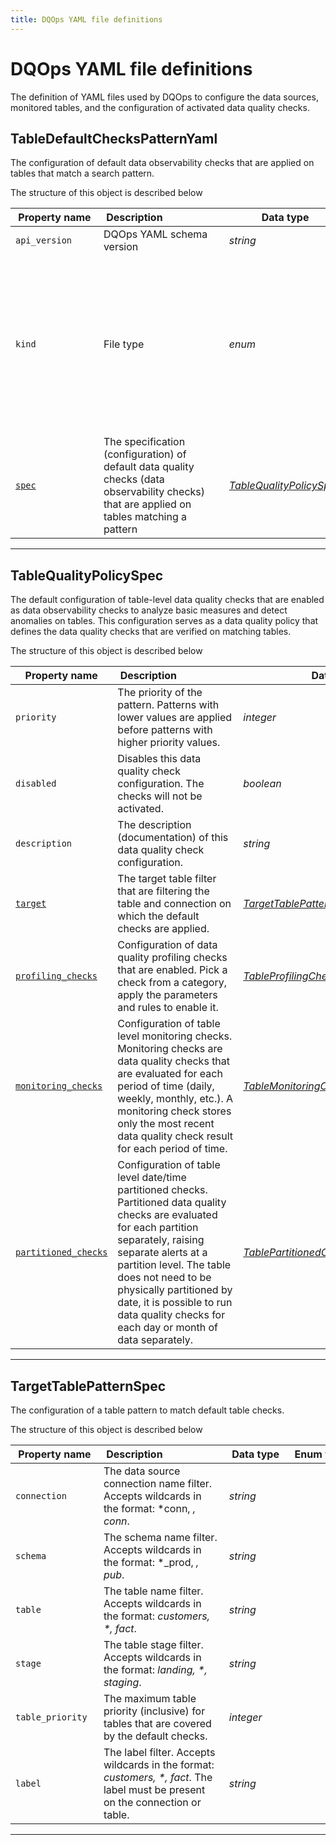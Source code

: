 ```yaml
---
title: DQOps YAML file definitions
---
```

# DQOps YAML file definitions
The definition of YAML files used by DQOps to configure the data sources, monitored tables, and the configuration of activated data quality checks.


## TableDefaultChecksPatternYaml
The configuration of default data observability checks that are applied on tables that match a search pattern.


The structure of this object is described below

|&nbsp;Property&nbsp;name&nbsp;|&nbsp;Description&nbsp;&nbsp;&nbsp;&nbsp;&nbsp;&nbsp;&nbsp;&nbsp;&nbsp;&nbsp;&nbsp;&nbsp;&nbsp;&nbsp;&nbsp;&nbsp;&nbsp;&nbsp;&nbsp;&nbsp;&nbsp;|&nbsp;Data&nbsp;type&nbsp;|&nbsp;Enum&nbsp;values&nbsp;|&nbsp;Default&nbsp;value&nbsp;|&nbsp;Sample&nbsp;values&nbsp;|
|---------------|---------------------------------|-----------|-------------|---------------|---------------|
|<span class="no-wrap-code ">`api_version`</span>|DQOps YAML schema version|*string*| |dqo/v1| |
|<span class="no-wrap-code ">`kind`</span>|File type|*enum*|*source*<br/>*table*<br/>*sensor*<br/>*provider_sensor*<br/>*rule*<br/>*check*<br/>*settings*<br/>*file_index*<br/>*dashboards*<br/>*default_schedules*<br/>*default_checks*<br/>*default_table_checks*<br/>*default_column_checks*<br/>*default_notifications*<br/>|default_table_checks| |
|<span class="no-wrap-code ">[`spec`](./TableDefaultChecksPatternYaml.md#tablequalitypolicyspec)</span>|The specification (configuration) of default data quality checks (data observability checks) that are applied on tables matching a pattern|*[TableQualityPolicySpec](./TableDefaultChecksPatternYaml.md#tablequalitypolicyspec)*| | | |



___

## TableQualityPolicySpec
The default configuration of table-level data quality checks that are enabled as data observability checks to analyze basic measures and detect anomalies on tables.
 This configuration serves as a data quality policy that defines the data quality checks that are verified on matching tables.


The structure of this object is described below

|&nbsp;Property&nbsp;name&nbsp;|&nbsp;Description&nbsp;&nbsp;&nbsp;&nbsp;&nbsp;&nbsp;&nbsp;&nbsp;&nbsp;&nbsp;&nbsp;&nbsp;&nbsp;&nbsp;&nbsp;&nbsp;&nbsp;&nbsp;&nbsp;&nbsp;&nbsp;|&nbsp;Data&nbsp;type&nbsp;|&nbsp;Enum&nbsp;values&nbsp;|&nbsp;Default&nbsp;value&nbsp;|&nbsp;Sample&nbsp;values&nbsp;|
|---------------|---------------------------------|-----------|-------------|---------------|---------------|
|<span class="no-wrap-code ">`priority`</span>|The priority of the pattern. Patterns with lower values are applied before patterns with higher priority values.|*integer*| | | |
|<span class="no-wrap-code ">`disabled`</span>|Disables this data quality check configuration. The checks will not be activated.|*boolean*| | | |
|<span class="no-wrap-code ">`description`</span>|The description (documentation) of this data quality check configuration.|*string*| | | |
|<span class="no-wrap-code ">[`target`](./TableDefaultChecksPatternYaml.md#targettablepatternspec)</span>|The target table filter that are filtering the table and connection on which the default checks are applied.|*[TargetTablePatternSpec](./TableDefaultChecksPatternYaml.md#targettablepatternspec)*| | | |
|<span class="no-wrap-code ">[`profiling_checks`](./profiling/table-profiling-checks.md#tableprofilingcheckcategoriesspec)</span>|Configuration of data quality profiling checks that are enabled. Pick a check from a category, apply the parameters and rules to enable it.|*[TableProfilingCheckCategoriesSpec](./profiling/table-profiling-checks.md#tableprofilingcheckcategoriesspec)*| | | |
|<span class="no-wrap-code ">[`monitoring_checks`](./TableYaml.md#tablemonitoringcheckcategoriesspec)</span>|Configuration of table level monitoring checks. Monitoring checks are data quality checks that are evaluated for each period of time (daily, weekly, monthly, etc.). A monitoring check stores only the most recent data quality check result for each period of time.|*[TableMonitoringCheckCategoriesSpec](./TableYaml.md#tablemonitoringcheckcategoriesspec)*| | | |
|<span class="no-wrap-code ">[`partitioned_checks`](./TableYaml.md#tablepartitionedcheckcategoriesspec)</span>|Configuration of table level date/time partitioned checks. Partitioned data quality checks are evaluated for each partition separately, raising separate alerts at a partition level. The table does not need to be physically partitioned by date, it is possible to run data quality checks for each day or month of data separately.|*[TablePartitionedCheckCategoriesSpec](./TableYaml.md#tablepartitionedcheckcategoriesspec)*| | | |



___

## TargetTablePatternSpec
The configuration of a table pattern to match default table checks.


The structure of this object is described below

|&nbsp;Property&nbsp;name&nbsp;|&nbsp;Description&nbsp;&nbsp;&nbsp;&nbsp;&nbsp;&nbsp;&nbsp;&nbsp;&nbsp;&nbsp;&nbsp;&nbsp;&nbsp;&nbsp;&nbsp;&nbsp;&nbsp;&nbsp;&nbsp;&nbsp;&nbsp;|&nbsp;Data&nbsp;type&nbsp;|&nbsp;Enum&nbsp;values&nbsp;|&nbsp;Default&nbsp;value&nbsp;|&nbsp;Sample&nbsp;values&nbsp;|
|---------------|---------------------------------|-----------|-------------|---------------|---------------|
|<span class="no-wrap-code ">`connection`</span>|The data source connection name filter. Accepts wildcards in the format: *conn, *, conn*.|*string*| | | |
|<span class="no-wrap-code ">`schema`</span>|The schema name filter. Accepts wildcards in the format: *_prod, *, pub*.|*string*| | | |
|<span class="no-wrap-code ">`table`</span>|The table name filter. Accepts wildcards in the format: *_customers, *, fact_*.|*string*| | | |
|<span class="no-wrap-code ">`stage`</span>|The table stage filter. Accepts wildcards in the format: *_landing, *, staging_*.|*string*| | | |
|<span class="no-wrap-code ">`table_priority`</span>|The maximum table priority (inclusive) for tables that are covered by the default checks.|*integer*| | | |
|<span class="no-wrap-code ">`label`</span>|The label filter. Accepts wildcards in the format: *_customers, *, fact_*. The label must be present on the connection or table.|*string*| | | |



___

